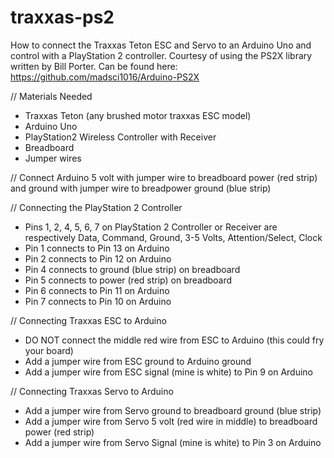# traxxas-ps2
How to connect the Traxxas Teton ESC and Servo to an Arduino Uno and control with a PlayStation 2 controller.
Courtesy of using the PS2X library written by Bill Porter.  Can be found here: https://github.com/madsci1016/Arduino-PS2X

// Materials Needed
- Traxxas Teton (any brushed motor traxxas ESC model)
- Arduino Uno
- PlayStation2 Wireless Controller with Receiver
- Breadboard
- Jumper wires


// Connect Arduino 5 volt with jumper wire to breadboard power (red strip) and ground with jumper wire to breadpower ground (blue strip)

// Connecting the PlayStation 2 Controller
- Pins 1, 2, 4, 5, 6, 7 on PlayStation 2 Controller or Receiver are respectively Data, Command, Ground, 3-5 Volts, Attention/Select, Clock
- Pin 1 connects to Pin 13 on Arduino
- Pin 2 connects to Pin 12 on Arduino
- Pin 4 connects to ground (blue strip) on breadboard
- Pin 5 connects to power (red strip) on breadboard
- Pin 6 connects to Pin 11 on Arduino
- Pin 7 connects to Pin 10 on Arduino

// Connecting Traxxas ESC to Arduino
- DO NOT connect the middle red wire from ESC to Arduino (this could fry your board)
- Add a jumper wire from ESC ground to Arduino ground
- Add a jumper wire from ESC signal (mine is white) to Pin 9 on Arduino

// Connecting Traxxas Servo to Arduino
- Add a jumper wire from Servo ground to breadboard ground (blue strip)
- Add a jumper wire from Servo 5 volt (red wire in middle) to breadboard power (red strip)
- Add a jumper wire from Servo Signal (mine is white) to Pin 3 on Arduino
